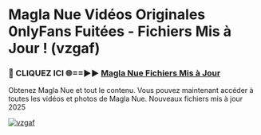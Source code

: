 # Magla Nue Vidéos Originales 0nlyFans Fuitées - Fichiers Mis à Jour ! (vzgaf)

<h3>🔴 CLIQUEZ ICI 🌐==►► <a href="https://tinyurl.com/2pmr4ezf" rel="nofollow">Magla Nue Fichiers Mis à Jour</a></h3>

Obtenez Magla Nue et tout le contenu. Vous pouvez maintenant accéder à toutes les vidéos et photos de Magla Nue. Nouveaux fichiers mis à jour 2025

[![vzgaf](https://i.imgur.com/6SNvagu.gif)](https://tinyurl.com/2pmr4ezf)
